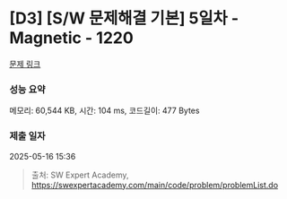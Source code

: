 # [D3] [S/W 문제해결 기본] 5일차 - Magnetic - 1220 

[문제 링크](https://swexpertacademy.com/main/code/problem/problemDetail.do?contestProbId=AV14hwZqABsCFAYD) 

### 성능 요약

메모리: 60,544 KB, 시간: 104 ms, 코드길이: 477 Bytes

### 제출 일자

2025-05-16 15:36



> 출처: SW Expert Academy, https://swexpertacademy.com/main/code/problem/problemList.do